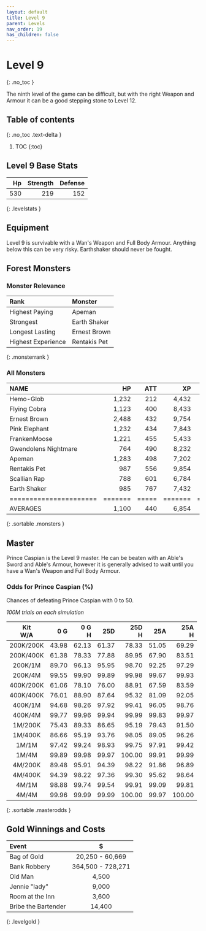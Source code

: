 ```yaml
---
layout: default
title: Level 9
parent: Levels
nav_order: 19
has_children: false
---
```

# Level 9
{: .no_toc }

The ninth level of the game can be difficult, but with the right Weapon and Armour it can be a good stepping stone to Level 12.

## Table of contents
{: .no_toc .text-delta }

1. TOC
{:toc}

## Level 9 Base Stats

|  Hp | Strength | Defense |
|----:|---------:|--------:|
| 530 |      219 |     152 |
{: .levelstats }
  
## Equipment

Level 9 is survivable with a Wan's Weapon and Full Body Armour. Anything below this can be very risky. Earthshaker should never be fought.

## Forest Monsters

### Monster Relevance

| Rank               | Monster      |
|:-------------------|:-------------|
| Highest Paying     | Apeman       |
| Strongest          | Earth Shaker |
| Longest Lasting    | Ernest Brown |
| Highest Experience | Rentakis Pet |
{: .monsterrank }
  
### All Monsters

| NAME                 |    HP | ATT |    XP |   GOLD | RARE | WEAPON                | 
|:---------------------|------:|----:|------:|-------:|:-----|:----------------------|
| Hemo-Glob            | 1,232 | 212 | 4,432 | 27,853 | No   | Weak Insults          | 
| Flying Cobra         | 1,123 | 400 | 8,433 | 37,694 | Yes  | Poison Fangs          | 
| Ernest Brown         | 2,488 | 432 | 9,754 | 34,833 | No   | Knee                  | 
| Pink Elephant        | 1,232 | 434 | 7,843 | 33,844 | No   | Stomping              | 
| FrankenMoose         | 1,221 | 455 | 5,433 | 31,221 | No   | Butting Head          | 
| Gwendolens Nightmare |   764 | 490 | 8,232 | 35,846 | No   | Dreams                | 
| Apeman               | 1,283 | 498 | 7,202 | 38,955 | No   | Hairy Hands           | 
| Rentakis Pet         |   987 | 556 | 9,854 | 37,584 | No   | Gaping Maw            | 
| Scallian Rap         |   788 | 601 | 6,784 | 22,430 | No   | Way Of Hurting People | 
| Earth Shaker         |   985 | 767 | 7,432 | 37,565 | No   | Earthquake            | 
|======================|=======|=====|=======|========|======|=======================|
| AVERAGES             | 1,100 | 440 | 6,854 | 30,711 |      |                       | 
{: .sortable .monsters }
  
## Master

Prince Caspian is the Level 9 master. He can be beaten with an Able's Sword and Able's Armour, however it is generally advised to wait until you have a Wan's Weapon and Full Body Armour.

### Odds for Prince Caspian (%)

Chances of defeating Prince Caspian with 0 to 50.  
  
*100M trials on each simulation*

| Kit<br>W/A |   0 G | 0 G<br>H | 25D<br> | 25D<br>H | 25A<br> | 25A<br>H |
|:----------:|------:|---------:|--------:|---------:|--------:|---------:|
| 200K/200K  | 43.98 |    62.13 |   61.37 |    78.33 |   51.05 |    69.29 |
| 200K/400K  | 61.38 |    78.33 |   77.88 |    89.95 |   67.90 |    83.51 |
| 200K/1M    | 89.70 |    96.13 |   95.95 |    98.70 |   92.25 |    97.29 |
| 200K/4M    | 99.55 |    99.90 |   99.89 |    99.98 |   99.67 |    99.93 |
| 400K/200K  | 61.06 |    78.10 |   76.00 |    88.91 |   67.59 |    83.59 |
| 400K/400K  | 76.01 |    88.90 |   87.64 |    95.32 |   81.09 |    92.05 |
| 400K/1M    | 94.68 |    98.26 |   97.92 |    99.41 |   96.05 |    98.76 |
| 400K/4M    | 99.77 |    99.96 |   99.94 |    99.99 |   99.83 |    99.97 |
| 1M/200K    | 75.43 |    89.33 |   86.65 |    95.19 |   79.43 |    91.50 |
| 1M/400K    | 86.66 |    95.19 |   93.76 |    98.05 |   89.05 |    96.26 |
| 1M/1M      | 97.42 |    99.24 |   98.93 |    99.75 |   97.91 |    99.42 |
| 1M/4M      | 99.89 |    99.98 |   99.97 |   100.00 |   99.91 |    99.99 |
| 4M/200K    | 89.48 |    95.91 |   94.39 |    98.22 |   91.86 |    96.89 |
| 4M/400K    | 94.39 |    98.22 |   97.36 |    99.30 |   95.62 |    98.64 |
| 4M/1M      | 98.88 |    99.74 |   99.54 |    99.91 |   99.09 |    99.81 |
| 4M/4M      | 99.96 |    99.99 |   99.99 |   100.00 |   99.97 |   100.00 |
{: .sortable .masterodds }
  
## Gold Winnings and Costs

| Event               | $                 |
|:--------------------|:-----------------:|
| Bag of Gold         | 20,250 - 60,669   |
| Bank Robbery        | 364,500 - 728,271 |
| Old Man             | 4,500             |
| Jennie "lady"       | 9,000             |
| Room at the Inn     | 3,600             |
| Bribe the Bartender | 14,400            |
{: .levelgold }
  

